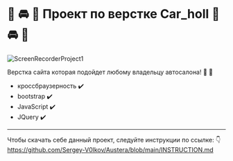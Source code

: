 
 # :truck: :oncoming_automobile: :red_car: Проект по верстке Car_holl :truck: :oncoming_automobile: :red_car:

![ScreenRecorderProject1](https://github.com/user-attachments/assets/ba1cabef-1ea2-4ccb-ba53-22116bb73248)



Верстка сайта которая подойдет любому владельцу автосалона! :oncoming_taxi: :articulated_lorry:
- кроссбраузерность :heavy_check_mark:
- bootstrap :heavy_check_mark:
- JavaScript :heavy_check_mark:
- JQuery :heavy_check_mark:
---
Чтобы скачать себе данный проект, следуйте инструкции по ссылке: :point_down:
https://github.com/Sergey-V0lkov/Austera/blob/main/INSTRUCTION.md
